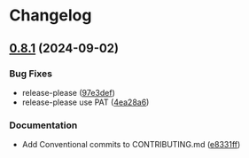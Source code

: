 # Changelog

## [0.8.1](https://github.com/thumbor/thumbor-aws/compare/0.8.0...v0.8.1) (2024-09-02)


### Bug Fixes

* release-please ([97e3def](https://github.com/thumbor/thumbor-aws/commit/97e3defdbcfdb070a3e08a402644ec7d58e32248))
* release-please use PAT ([4ea28a6](https://github.com/thumbor/thumbor-aws/commit/4ea28a65a1ccac7d8e227f397256201b82f0ef78))


### Documentation

* Add Conventional commits to CONTRIBUTING.md ([e8331ff](https://github.com/thumbor/thumbor-aws/commit/e8331ff9250faab7cee15d6dac97bebf2ae1f0e0))
